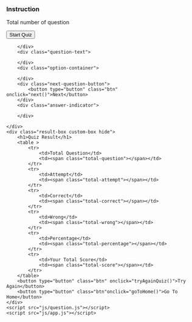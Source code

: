 <!DOCTYPE html>
<html lang="en">
<head>
    <meta charset="UTF-8">
    <meta http-equiv="X-UA-Compatible" content="IE=edge">
    <meta name="viewport" content="width=device-width, initial-scale=1.0">
    <link rel="stylesheet" href="css/style.css">
    <title>Quiz</title>
</head>
<body>
    <div class="home-box custom-box ">
        <h3>Instruction</h3>
        <p>Total number of question <span class="total-question"></span> </p>
        <button type="button" class="btn" onclick="startQuiz()">Start Quiz</button>
    </div>
    <div class="quiz-box custom-box hide ">
        <div class="question-number">

        </div>
        <div class="question-text">

        </div>
        <div class="option-container">
            
        </div>
        <div class="next-question-button">
            <button type="button" class="btn" onclick="next()">Next</button>
        </div>
        <div class="answer-indicator">
            
        </div>

    </div>
    <div class="result-box custom-box hide">
        <h1>Quiz Result</h1>
        <table >
            <tr>
                <td>Total Question</td>
                <td><span class="total-question"></span></td>
            </tr>
            <tr>
                <td>Attempt</td>
                <td><span class="total-attempt"></span></td>
            </tr>
            <tr>
                <td>Correct</td>
                <td><span class="total-correct"></span></td>
            </tr>
            <tr>
                <td>Wrong</td>
                <td><span class="total-wrong"></span></td>
            </tr>
            <tr>
                <td>Percentage</td>
                <td><span class="total-percentage"></span></td>
            </tr>
            <tr>
                <td>Your Total Score</td>
                <td><span class="total-score"></span></td>
            </tr>
        </table>
        <button type="button" class="btn" onclick="tryAgainQuiz()">Try Again</button>
        <button type="button" class="btn"onclick="goToHome()">Go To Home</button>
    </div>
    <script src="js/question.js"></script>
    <script src="js/app.js"></script>

</body>
</htm
